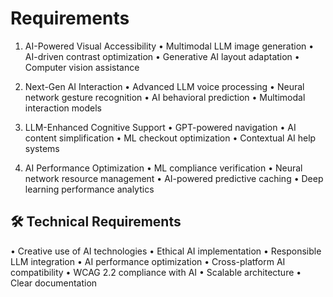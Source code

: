 # Requirements

1) AI-Powered Visual Accessibility
• Multimodal LLM image generation
• AI-driven contrast optimization
• Generative AI layout adaptation
• Computer vision assistance

2) Next-Gen AI Interaction
• Advanced LLM voice processing
• Neural network gesture recognition
• AI behavioral prediction
• Multimodal interaction models

3) LLM-Enhanced Cognitive Support
• GPT-powered navigation
• AI content simplification
• ML checkout optimization
• Contextual AI help systems

4) AI Performance Optimization
• ML compliance verification
• Neural network resource management
• AI-powered predictive caching
• Deep learning performance analytics

## 🛠 Technical Requirements

• Creative use of AI technologies
• Ethical AI implementation
• Responsible LLM integration
• AI performance optimization
• Cross-platform AI compatibility
• WCAG 2.2 compliance with AI
• Scalable architecture
• Clear documentation
